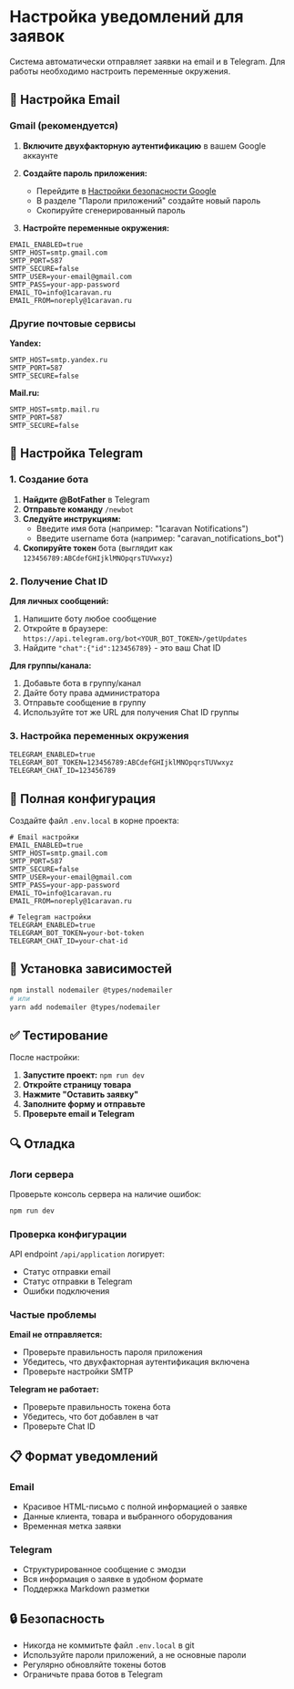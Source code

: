 # Настройка уведомлений для заявок

Система автоматически отправляет заявки на email и в Telegram. Для работы необходимо настроить переменные окружения.

## 📧 Настройка Email

### Gmail (рекомендуется)

1. **Включите двухфакторную аутентификацию** в вашем Google аккаунте
2. **Создайте пароль приложения:**
   - Перейдите в [Настройки безопасности Google](https://myaccount.google.com/security)
   - В разделе "Пароли приложений" создайте новый пароль
   - Скопируйте сгенерированный пароль

3. **Настройте переменные окружения:**
```env
EMAIL_ENABLED=true
SMTP_HOST=smtp.gmail.com
SMTP_PORT=587
SMTP_SECURE=false
SMTP_USER=your-email@gmail.com
SMTP_PASS=your-app-password
EMAIL_TO=info@1caravan.ru
EMAIL_FROM=noreply@1caravan.ru
```

### Другие почтовые сервисы

**Yandex:**
```env
SMTP_HOST=smtp.yandex.ru
SMTP_PORT=587
SMTP_SECURE=false
```

**Mail.ru:**
```env
SMTP_HOST=smtp.mail.ru
SMTP_PORT=587
SMTP_SECURE=false
```

## 📱 Настройка Telegram

### 1. Создание бота

1. **Найдите @BotFather** в Telegram
2. **Отправьте команду** `/newbot`
3. **Следуйте инструкциям:**
   - Введите имя бота (например: "1caravan Notifications")
   - Введите username бота (например: "caravan_notifications_bot")
4. **Скопируйте токен** бота (выглядит как `123456789:ABCdefGHIjklMNOpqrsTUVwxyz`)

### 2. Получение Chat ID

**Для личных сообщений:**
1. Напишите боту любое сообщение
2. Откройте в браузере: `https://api.telegram.org/bot<YOUR_BOT_TOKEN>/getUpdates`
3. Найдите `"chat":{"id":123456789}` - это ваш Chat ID

**Для группы/канала:**
1. Добавьте бота в группу/канал
2. Дайте боту права администратора
3. Отправьте сообщение в группу
4. Используйте тот же URL для получения Chat ID группы

### 3. Настройка переменных окружения

```env
TELEGRAM_ENABLED=true
TELEGRAM_BOT_TOKEN=123456789:ABCdefGHIjklMNOpqrsTUVwxyz
TELEGRAM_CHAT_ID=123456789
```

## 🔧 Полная конфигурация

Создайте файл `.env.local` в корне проекта:

```env
# Email настройки
EMAIL_ENABLED=true
SMTP_HOST=smtp.gmail.com
SMTP_PORT=587
SMTP_SECURE=false
SMTP_USER=your-email@gmail.com
SMTP_PASS=your-app-password
EMAIL_TO=info@1caravan.ru
EMAIL_FROM=noreply@1caravan.ru

# Telegram настройки
TELEGRAM_ENABLED=true
TELEGRAM_BOT_TOKEN=your-bot-token
TELEGRAM_CHAT_ID=your-chat-id
```

## 🚀 Установка зависимостей

```bash
npm install nodemailer @types/nodemailer
# или
yarn add nodemailer @types/nodemailer
```

## ✅ Тестирование

После настройки:

1. **Запустите проект:** `npm run dev`
2. **Откройте страницу товара**
3. **Нажмите "Оставить заявку"**
4. **Заполните форму и отправьте**
5. **Проверьте email и Telegram**

## 🔍 Отладка

### Логи сервера
Проверьте консоль сервера на наличие ошибок:
```bash
npm run dev
```

### Проверка конфигурации
API endpoint `/api/application` логирует:
- Статус отправки email
- Статус отправки в Telegram
- Ошибки подключения

### Частые проблемы

**Email не отправляется:**
- Проверьте правильность пароля приложения
- Убедитесь, что двухфакторная аутентификация включена
- Проверьте настройки SMTP

**Telegram не работает:**
- Проверьте правильность токена бота
- Убедитесь, что бот добавлен в чат
- Проверьте Chat ID

## 📋 Формат уведомлений

### Email
- Красивое HTML-письмо с полной информацией о заявке
- Данные клиента, товара и выбранного оборудования
- Временная метка заявки

### Telegram
- Структурированное сообщение с эмодзи
- Вся информация о заявке в удобном формате
- Поддержка Markdown разметки

## 🔒 Безопасность

- Никогда не коммитьте файл `.env.local` в git
- Используйте пароли приложений, а не основные пароли
- Регулярно обновляйте токены ботов
- Ограничьте права ботов в Telegram
